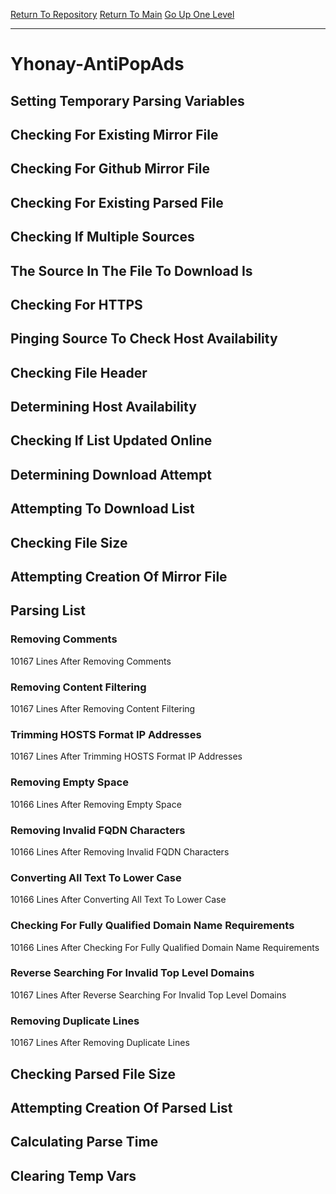 [Return To Repository](https://github.com/deathbybandaid/piholeparser/)
[Return To Main](https://github.com/deathbybandaid/piholeparser/blob/master/RecentRunLogs/Mainlog.md)
[Go Up One Level](https://github.com/deathbybandaid/piholeparser/blob/master/RecentRunLogs/TopLevelScripts/30-Processing-External-Blacklists.md)
____________________________________
# Yhonay-AntiPopAds
## Setting Temporary Parsing Variables
## Checking For Existing Mirror File
## Checking For Github Mirror File
## Checking For Existing Parsed File
## Checking If Multiple Sources
## The Source In The File To Download Is
## Checking For HTTPS
## Pinging Source To Check Host Availability
## Checking File Header
## Determining Host Availability
## Checking If List Updated Online
## Determining Download Attempt
## Attempting To Download List
## Checking File Size
## Attempting Creation Of Mirror File
## Parsing List
### Removing Comments
10167 Lines After Removing Comments
### Removing Content Filtering
10167 Lines After Removing Content Filtering
### Trimming HOSTS Format IP Addresses
10167 Lines After Trimming HOSTS Format IP Addresses
### Removing Empty Space
10166 Lines After Removing Empty Space
### Removing Invalid FQDN Characters
10166 Lines After Removing Invalid FQDN Characters
### Converting All Text To Lower Case
10166 Lines After Converting All Text To Lower Case
### Checking For Fully Qualified Domain Name Requirements
10166 Lines After Checking For Fully Qualified Domain Name Requirements
### Reverse Searching For Invalid Top Level Domains
10167 Lines After Reverse Searching For Invalid Top Level Domains
### Removing Duplicate Lines
10167 Lines After Removing Duplicate Lines
## Checking Parsed File Size
## Attempting Creation Of Parsed List
## Calculating Parse Time
## Clearing Temp Vars
